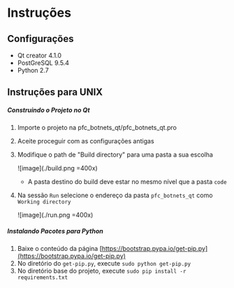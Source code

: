 # Instruções

## Configurações

- Qt creator 4.1.0
- PostGreSQL 9.5.4
- Python 2.7

## Instruções para UNIX

##### Construindo o Projeto no Qt

1. Importe o projeto na pfc_botnets_qt/pfc_botnets_qt.pro
2. Aceite proceguir com as configurações antigas
3. Modifique o path de "Build directory" para uma pasta a sua escolha
	
	![image](./build.png =400x)
	
	* A pasta destino do build deve estar no mesmo nível que a pasta ``code``
4. Na sessão ``Run`` selecione o endereço da pasta ``pfc_botnets_qt`` como ``Working directory``
	
	![image](./run.png =400x)

##### Instalando Pacotes para Python

1. Baixe o conteúdo da página [https://bootstrap.pypa.io/get-pip.py](https://bootstrap.pypa.io/get-pip.py)
2. No diretório do ``get-pip.py``,  execute ``sudo python get-pip.py``
3. No diretório base do projeto, execute ``sudo pip install -r requirements.txt``